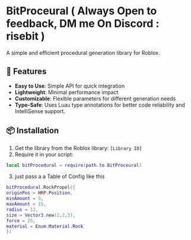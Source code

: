 # BitProceural ( Always Open to feedback, DM me On Discord : risebit )
A simple and efficient procedural generation library for Roblox.

## 🚀 Features
- **Easy to Use**: Simple API for quick integration
- **Lightweight**: Minimal performance impact
- **Customizable**: Flexible parameters for different generation needs
- **Type-Safe**: Uses Luau type annotations for better code reliability and IntelliSense support.

## 📦 Installation
1. Get the library from the Roblox library: `[Library ID]`
2. Require it in your script:
```lua
local bitProcedural = require(path.to.BitProceural)
```
3. just pass a a Table of Config like this
```lua
bitProcedural.RockPropel({
originPos = HRP.Position,
minAmount = 5,
maxAmount = 15,
radius = 12,
size = Vector3.new(2,2,3),
force = 25,
material = Enum.Material.Rock
})
